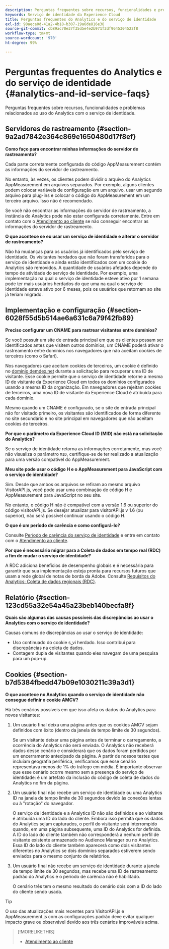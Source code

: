 ```yaml
---
description: Perguntas frequentes sobre recursos, funcionalidades e problemas relacionados ao uso do Analytics com o serviço de identidade da Experience Cloud.
keywords: Serviço de identidade da Experience Cloud
title: Perguntas frequentes do Analytics e do serviço de identidade
exl-id: 98aeca0d-41a2-4b18-b307-19a6de816e38
source-git-commit: cb89ac70e37f35d5e4e2b971f2df9645304522f8
workflow-type: tm+mt
source-wordcount: '970'
ht-degree: 99%

---
```


# Perguntas frequentes do Analytics e do serviço de identidade {#analytics-and-id-service-faqs}

Perguntas frequentes sobre recursos, funcionalidades e problemas relacionados ao uso do Analytics com o serviço de identidade.

## Servidores de rastreamento {#section-9a2ad7842e364c869e1650480d17f8ef}

**Como faço para encontrar minhas informações do servidor de rastreamento?**

Cada parte corretamente configurada do código AppMeasurement contém as informações do servidor de rastreamento.

No entanto, às vezes, os clientes podem dividir o arquivo do Analytics AppMeasurement em arquivos separados. Por exemplo, alguns clientes podem colocar variáveis de configuração em um arquivo, usar um segundo arquivo para plug-ins e colocar o código do AppMeasurement em um terceiro arquivo. Isso não é recomendado.

Se você não encontrar as informações do servidor de rastreamento, a instância do Analytics pode não estar configurada corretamente. Entre em contato com o [Atendimento ao cliente](https://helpx.adobe.com/br/marketing-cloud/contact-support.html) se não conseguir encontrar as informações do servidor de rastreamento.

**O que acontece se eu usar um serviço de identidade e alterar o servidor de rastreamento?**

Não há mudanças para os usuários já identificados pelo serviço de identidade. Os visitantes herdados que não foram transferidos para o serviço de identidade e ainda estão identificados com um cookie do Analytics são removidos. A quantidade de usuários afetados depende do tempo de atividade do serviço de identidade. Por exemplo, uma implementação na qual o serviço de identidade esteve ativo por 1 semana pode ter mais usuários herdados do que uma na qual o serviço de identidade esteve ativo por 6 meses, pois os usuários que retornam ao site já teriam migrado.

## Implementação e configuração {#section-6028f55d5b514ae6a631c6a79f42fb89}

**Preciso configurar um CNAME para rastrear visitantes entre domínios?**

Se você possuir um site de entrada principal em que os clientes possam ser identificados antes que visitem outros domínios, um CNAME poderá ativar o rastreamento entre domínios nos navegadores que não aceitam cookies de terceiros (como o Safari).

Nos navegadores que aceitam cookies de terceiros, um cookie é definido no [domínio demdex.net](https://experienceleague.adobe.com/docs/audience-manager/user-guide/reference/demdex-calls.html) durante a solicitação para recuperar uma ID de visitante. Esse cookie permite que o serviço de identidade retorne a mesma ID de visitante da Experience Cloud em todos os domínios configurados usando a mesma ID da organização. Em navegadores que rejeitam cookies de terceiros, uma nova ID de visitante da Experience Cloud é atribuída para cada domínio.

Mesmo quando um CNAME é configurado, se o site de entrada principal não for visitado primeiro, os visitantes são identificados de forma diferente no site secundário e no site principal em navegadores que não aceitam cookies de terceiros.

**Por que o parâmetro da Experience Cloud ID (MID) não está na solicitação do Analytics?**

Se o serviço de identidade retorna as informações corretamente, mas você não visualiza o parâmetro `MID`, certifique-se de ter realizado a atualização para uma versão compatível do AppMeasurement.

**Meu site pode usar o código H e o AppMeasurement para JavaScript com o serviço de identidade?**

Sim. Desde que ambos os arquivos se refiram ao mesmo arquivo VisitorAPI.js, você pode usar uma combinação de código H e AppMeasurement para JavaScript no seu site.

No entanto, o código H não é compatível com a versão 1.6 ou superior do código visitorAPI.js. Se desejar atualizar para visitorAPI.js v 1.6 (ou superior), não será possível continuar usando o código H.

**O que é um período de carência e como configurá-lo?**

Consulte [Período de carência do serviço de identidade](../reference/analytics-reference/grace-period.md) e entre em contato com o [Atendimento ao cliente](https://helpx.adobe.com/marketing-cloud/contact-support.html).

**Por que é necessário migrar para a Coleta de dados em tempo real (RDC) a fim de mudar o serviço de identidade?**

A RDC adiciona benefícios de desempenho globais e é necessária para garantir que sua implementação esteja pronta para recursos futuros que usam a rede global de notas de borda da Adobe. Consulte [Requisitos do Analytics: Coleta de dados regionais (RDC)](../reference/requirements.md#section-7d04bb013bc84a25bae3b148bc0ca25f).

## Relatório {#section-123cd55a32e54a45a23beb140becfa8f}

**Quais são algumas das causas possíveis das discrepâncias ao usar o Analytics com o serviço de identidade?**

Causas comuns de discrepâncias ao usar o serviço de identidade:

* Uso continuado do cookie s_vi herdado. Isso contribui para discrepâncias na coleta de dados.
* Contagem dupla de visitantes quando eles navegam de uma pesquisa para um pop-up.

## Cookies  {#section-b7d5384fbedd47b09e1030211c39a3d1}

**O que acontece no Analytics quando o serviço de identidade não consegue definir o cookie AMCV?**

Há três cenários possíveis em que isso afeta os dados do Analytics para novos visitantes:

1. Um usuário final deixa uma página antes que os cookies AMCV sejam definidos com êxito (dentro da janela de tempo limite de 30 segundos).

   Se um visitante deixar uma página antes de terminar o carregamento, a ocorrência do Analytics não será enviada. O Analytics não receberá dados desse cenário e considerará que os dados foram perdidos por um encerramento antecipado da página. A partir de nossos testes que incluíam geografia periférica, verificamos que esse cenário representava menos de 1% do tráfego em média. É importante observar que esse cenário ocorre mesmo sem a presença do serviço de identidade: é um artefato da inclusão do código de coleta de dados do Analytics no fim da página.

1. Um usuário final não recebe um serviço de identidade ou uma Analytics ID na janela de tempo limite de 30 segundos devido às conexões lentas ou à &quot;rotação&quot; do navegador.

   O serviço de identidade e a Analytics ID não são definidos e ao visitante é atribuída uma ID do lado do cliente. Embora isso permita que os dados do Analytics sejam capturados, o perfil do visitante será interrompido quando, em uma página subsequente, uma ID do Analytics for definida. A ID do lado do cliente também não corresponderá a nenhum perfil de visitante existente armazenado no Audience Manager ou no Analytics. Essa ID do lado do cliente também aparecerá como dois visitantes diferentes no Analytics se dois domínios separados estiverem sendo enviados para o mesmo conjunto de relatórios.

1. Um usuário final não recebe um serviço de identidade durante a janela de tempo limite de 30 segundos, mas recebe uma ID de rastreamento padrão do Analytics e o período de carência não é habilitado.

   O cenário três tem o mesmo resultado do cenário dois com a ID do lado do cliente sendo usada.

>[!TIP]
>
>O uso das atualizações mais recentes para VisitorAPI.js e AppMeasurement.js com as configurações padrão deve evitar qualquer impacto grave ou observável devido aos três cenários improváveis acima.

>[!MORELIKETHIS]
>
>* [Atendimento ao cliente](https://helpx.adobe.com/marketing-cloud/contact-support.html)


